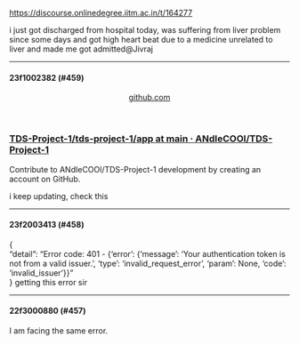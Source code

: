 https://discourse.onlinedegree.iitm.ac.in/t/164277

i just got discharged from hospital today, was suffering from liver problem since some days and got high heart beat due to a medicine unrelated to liver and made me got admitted@Jivraj</p><hr>

<h4>23f1002382 (#459)</h4>
<aside class="onebox githubfolder" data-onebox-src="https://github.com/ANdIeCOOl/TDS-Project-1/tree/main/tds-project-1/app">
<header class="source">

<a href="https://github.com/ANdIeCOOl/TDS-Project-1/tree/main/tds-project-1/app" rel="noopener nofollow ugc" target="_blank">github.com</a>
</header>
<article class="onebox-body">
<h3><a href="https://github.com/ANdIeCOOl/TDS-Project-1/tree/main/tds-project-1/app" rel="noopener nofollow ugc" target="_blank">TDS-Project-1/tds-project-1/app at main · ANdIeCOOl/TDS-Project-1</a></h3>
<p><span class="label1">Contribute to ANdIeCOOl/TDS-Project-1 development by creating an account on GitHub.</span></p>
</article>
<div class="onebox-metadata">
</div>
<div style="clear: both"></div>
</aside>
<p>
i keep updating, check this</p><hr>

<h4>23f2003413 (#458)</h4>
<p>{<br/>
“detail”: “Error code: 401 - {‘error’: {‘message’: ‘Your authentication token is not from a valid issuer.’, ‘type’: ‘invalid_request_error’, ‘param’: None, ‘code’: ‘invalid_issuer’}}”<br/>
}          getting this error sir</p><hr>

<h4>22f3000880 (#457)</h4>
<p>I am facing the same error.